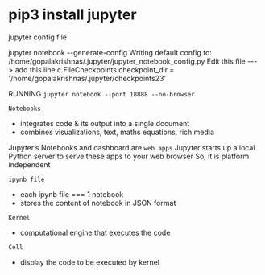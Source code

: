 # pip3 install jupyter

<pip list>


jupyter config file

jupyter notebook --generate-config
    Writing default config to: /home/gopalakrishnas/.jupyter/jupyter_notebook_config.py
    Edit this file ---> add this line
    c.FileCheckpoints.checkpoint_dir = '/home/gopalakrishnas/.jupyter/checkpoints23'


RUNNING
`jupyter notebook --port 18888 --no-browser`

<!-- ----------------------------------->
`Notebooks`
- integrates code & its output into a single document
- combines visualizations, text, maths equations, rich media

Jupyter’s Notebooks and dashboard are `web apps`
Jupyter starts up a local Python server to serve these apps to your web browser
So, it is platform independent

`ipynb file`
- each ipynb file === 1 notebook
- stores the content of notebook in JSON format


`Kernel`
- computational engine that executes the code

`Cell`
- display the code to be executed by kernel
<!-- ----------------------------------->